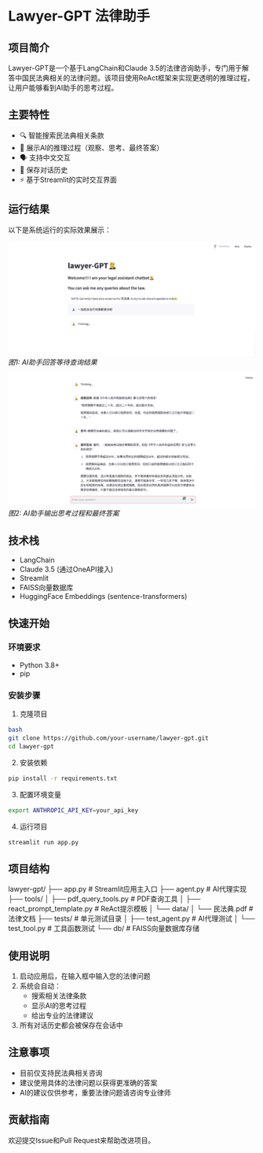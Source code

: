# Lawyer-GPT 法律助手

## 项目简介
Lawyer-GPT是一个基于LangChain和Claude 3.5的法律咨询助手，专门用于解答中国民法典相关的法律问题。该项目使用ReAct框架来实现更透明的推理过程，让用户能够看到AI助手的思考过程。

## 主要特性
- 🔍 智能搜索民法典相关条款
- 💭 展示AI的推理过程（观察、思考、最终答案）
- 🗣️ 支持中文交互
- 📝 保存对话历史
- ⚡ 基于Streamlit的实时交互界面

## 运行结果
以下是系统运行的实际效果展示：

![运行结果1](images/running.png)
*图1: AI助手回答等待查询结果*

![运行结果2](images/result.png)
*图2: AI助手输出思考过程和最终答案*

## 技术栈
- LangChain
- Claude 3.5 (通过OneAPI接入)
- Streamlit
- FAISS向量数据库
- HuggingFace Embeddings (sentence-transformers)

## 快速开始

### 环境要求
- Python 3.8+
- pip

### 安装步骤
1. 克隆项目
```bash
bash
git clone https://github.com/your-username/lawyer-gpt.git
cd lawyer-gpt
```


2. 安装依赖
```bash
pip install -r requirements.txt
```

3. 配置环境变量
```bash
export ANTHROPIC_API_KEY=your_api_key
```

4. 运行项目
```bash
streamlit run app.py
```

## 项目结构
lawyer-gpt/
├── app.py # Streamlit应用主入口
├── agent.py # AI代理实现
├── tools/
│ ├── pdf_query_tools.py # PDF查询工具
│ ├── react_prompt_template.py # ReAct提示模板
│ └── data/
│ └── 民法典.pdf # 法律文档
├── tests/ # 单元测试目录
│ ├── test_agent.py # AI代理测试
│ └── test_tool.py # 工具函数测试
└── db/ # FAISS向量数据库存储


## 使用说明
1. 启动应用后，在输入框中输入您的法律问题
2. 系统会自动：
   - 搜索相关法律条款
   - 显示AI的思考过程
   - 给出专业的法律建议
3. 所有对话历史都会被保存在会话中

## 注意事项
- 目前仅支持民法典相关咨询
- 建议使用具体的法律问题以获得更准确的答案
- AI的建议仅供参考，重要法律问题请咨询专业律师

## 贡献指南
欢迎提交Issue和Pull Request来帮助改进项目。

